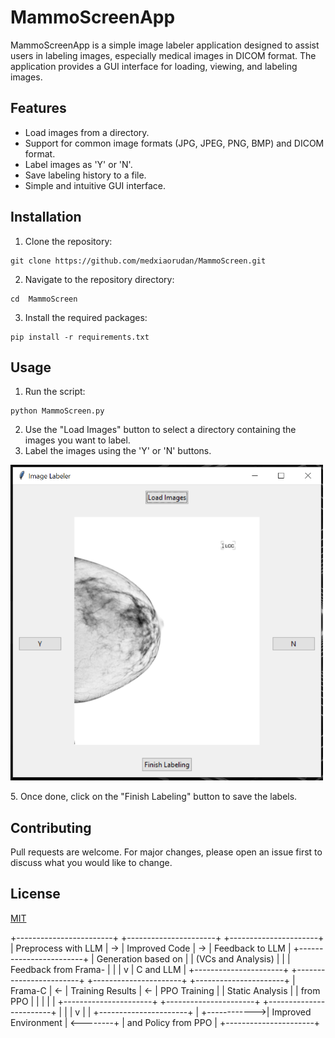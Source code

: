 # MammoScreenApp

MammoScreenApp is a simple image labeler application designed to assist users in labeling images, especially medical images in DICOM format. The application provides a GUI interface for loading, viewing, and labeling images.

## Features

- Load images from a directory.
- Support for common image formats (JPG, JPEG, PNG, BMP) and DICOM format.
- Label images as 'Y' or 'N'.
- Save labeling history to a file.
- Simple and intuitive GUI interface.

## Installation

1. Clone the repository:
```
git clone https://github.com/medxiaorudan/MammoScreen.git
```
2. Navigate to the repository directory:
```
cd  MammoScreen
```
3. Install the required packages:
```
pip install -r requirements.txt
```

## Usage

1. Run the script:
```
python MammoScreen.py
```

2. Use the "Load Images" button to select a directory containing the images you want to label.
3. Label the images using the 'Y' or 'N' buttons.
<p float="left">
  <img src="./images/image1.PNG" width="500" />
</p>
5. Once done, click on the "Finish Labeling" button to save the labels.

## Contributing

Pull requests are welcome. For major changes, please open an issue first to discuss what you would like to change.

## License

[MIT](https://choosealicense.com/licenses/mit/)

+------------------------+    +----------------------+    +----------------------+
|   Preprocess with LLM  | -> |   Improved Code      | -> |  Feedback to LLM    |
+------------------------+    | Generation based on |    |  (VCs and Analysis) |
             |                 | Feedback from Frama- |    |                      |
             v                 | C and LLM            |    +----------------------+
+------------------------+    +----------------------+    +----------------------+
|        Frama-C         | <- |   Training Results   | <- |    PPO Training     |
|    Static Analysis     |    |    from PPO           |    |                      |
|                        |    +----------------------+    +----------------------+
+------------------------+             |                      |
             |                         v                      |
             |             +----------------------+          |
             +------------>| Improved Environment | <--------+
                           | and Policy from PPO  |
                           +----------------------+
